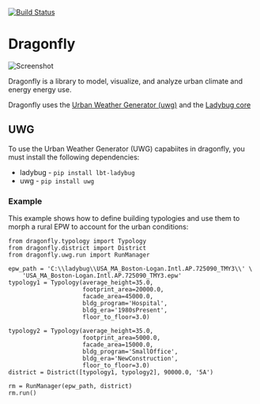 [![Build Status](https://travis-ci.org/ladybug-tools/dragonfly.svg?branch=master)](https://travis-ci.org/ladybug-tools/dragonfly)

# Dragonfly
![Screenshot](https://github.com/chriswmackey/Dragonfly/blob/master/dragonfly.png)

Dragonfly is a library to model, visualize, and analyze urban climate and energy energy use.

Dragonfly uses the [Urban Weather Generator (uwg)](https://github.com/ladybug-tools/urbanWeatherGen) and the [Ladybug core](https://github.com/ladybug-tools/ladybug)

## UWG
To use the Urban Weather Generator (UWG) capabiites in dragonfly, you must install the following dependencies:
* ladybug - `pip install lbt-ladybug`
* uwg - `pip install uwg`

### Example
This example shows how to define building typologies and use them to morph a rural EPW to account for the urban conditions:

```
from dragonfly.typology import Typology
from dragonfly.district import District
from dragonfly.uwg.run import RunManager

epw_path = 'C:\\ladybug\\USA_MA_Boston-Logan.Intl.AP.725090_TMY3\\' \
    'USA_MA_Boston-Logan.Intl.AP.725090_TMY3.epw'
typology1 = Typology(average_height=35.0,
                     footprint_area=20000.0,
                     facade_area=45000.0,
                     bldg_program='Hospital',
                     bldg_era='1980sPresent',
                     floor_to_floor=3.0)

typology2 = Typology(average_height=35.0,
                     footprint_area=5000.0,
                     facade_area=15000.0,
                     bldg_program='SmallOffice',
                     bldg_era='NewConstruction',
                     floor_to_floor=3.0)
district = District([typology1, typology2], 90000.0, '5A')

rm = RunManager(epw_path, district)
rm.run()
```
